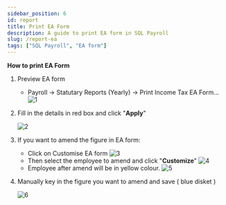 ```yaml
---
sidebar_position: 6
id: report
title: Print EA Form
description: A guide to print EA form in SQL Payroll
slug: /report-ea
tags: ["SQL Payroll", "EA form"]
---
```


**How to print EA Form**

1. Preview EA form

   - Payroll -> Statutary Reports (Yearly) -> Print Income Tax EA Form...
     ![1](/img/report/1.png)

2. Fill in the details in red box and click "**Apply**"

   ![2](/img/report/2.png)

3. If you want to amend the figure in EA form:

   - Click on Customise EA form
     ![3](/img/report/3.png)
   - Then select the employee to amend and click "**Customize**"
     ![4](/img/report/4.png)
   - Employee after amend will be in yellow colour.
     ![5](/img/report/5.png)

4. Manually key in the figure you want to amend and save ( blue disket )

   ![6](/img/report/6.png)
